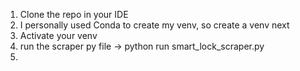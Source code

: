 1. Clone the repo in your IDE
2. I personally used Conda to create my venv, so create a venv next
3. Activate your venv
4. run the scraper py file -> python run smart_lock_scraper.py
5. 
